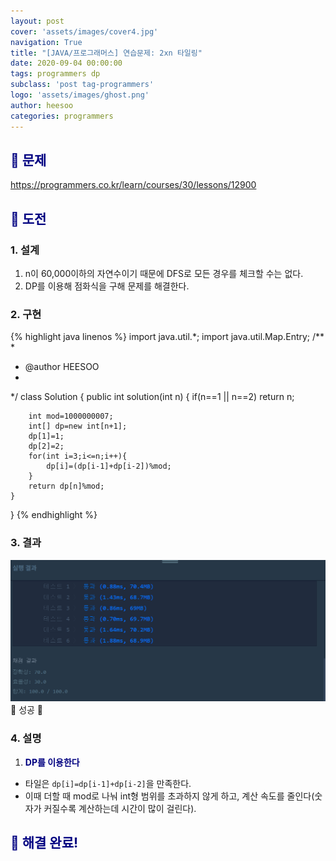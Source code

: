```yaml
---
layout: post
cover: 'assets/images/cover4.jpg'
navigation: True
title: "[JAVA/프로그래머스] 연습문제: 2xn 타일링"
date: 2020-09-04 00:00:00
tags: programmers dp
subclass: 'post tag-programmers'
logo: 'assets/images/ghost.png'
author: heesoo
categories: programmers
---
```

## <span style="color:navy">👀 문제</span>
<https://programmers.co.kr/learn/courses/30/lessons/12900>

## <span style="color:navy">👊 도전</span>

### 1. 설계
1. n이 60,000이하의 자연수이기 때문에 DFS로 모든 경우를 체크할 수는 없다.
2. DP를 이용해 점화식을 구해 문제를 해결한다.

### 2. 구현 
{% highlight java linenos %}
import java.util.*;
import java.util.Map.Entry;
/**
 *
 * @author HEESOO
 *
 */
class Solution {
    public int solution(int n) {
        if(n==1 || n==2) return n;
        
        int mod=1000000007;
        int[] dp=new int[n+1];
        dp[1]=1;
        dp[2]=2;
        for(int i=3;i<=n;i++){
            dp[i]=(dp[i-1]+dp[i-2])%mod;
        }
        return dp[n]%mod;
    }
}
{% endhighlight %}

### 3. 결과
![실행결과](./assets/images/200904_2.PNG)
🤟 성공 🤟  

### 4. 설명
1. **<span style="color:navy">DP를 이용한다</span>**
- 타일은 `dp[i]=dp[i-1]+dp[i-2]`을 만족한다.
- 이때 더할 때 mod로 나눠 int형 범위를 초과하지 않게 하고, 계산 속도를 줄인다(숫자가 커질수록 계산하는데 시간이 많이 걸린다).
  
## <span style="color:navy">👏 해결 완료!</span>

